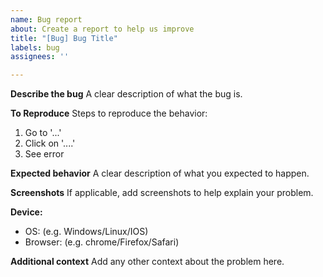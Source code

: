```yaml
---
name: Bug report
about: Create a report to help us improve
title: "[Bug] Bug Title"
labels: bug
assignees: ''

---
```


**Describe the bug**
A clear description of what the bug is.

**To Reproduce**
Steps to reproduce the behavior:
1. Go to '...'
2. Click on '....'
4. See error

**Expected behavior**
A clear description of what you expected to happen.

**Screenshots**
If applicable, add screenshots to help explain your problem.

**Device:**
- OS: (e.g. Windows/Linux/IOS)
- Browser: (e.g. chrome/Firefox/Safari)

**Additional context**
Add any other context about the problem here.

